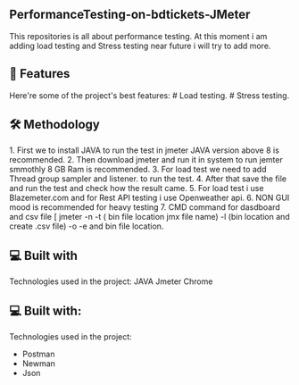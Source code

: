 <h2>PerformanceTesting-on-bdtickets-JMeter</h2> 
<p>This repositories is all about performance testing. At this moment i am adding load testing and Stress testing near future i will try to add more.</p>
 
 
<h2>🧐 Features </h2>
<p>
  Here're some of the project's best features:
# Load testing.
# Stress testing.
</p>

<h2>🛠️ Methodology</h2>
<p>
  1. First we to install JAVA to run the test in jmeter JAVA version above 8 is recommended.
  2. Then download jmeter and run it in system to run jemter smmothly 8 GB Ram is recommended.
3. For load test we need to add Thread group sampler and listener. to run the test.
4. After that save the file and run the test and check how the result came.
5. For load test i use Blazemeter.com and for Rest API testing i use Openweather api.
6. NON GUI mood is recommended for heavy testing
7. CMD command for dasdboard and csv file [ jmeter -n -t ( bin file location jmx file name) -l (bin location and create .csv file) -o -e and bin file location.
</p>

<h2>💻 Built with </h2>
<p>
  Technologies used in the project:
JAVA
Jmeter
Chrome
</p>
<h2>💻 Built with: </h2>
<p>
  Technologies used in the project:

- Postman
- Newman
- Json
</p>
